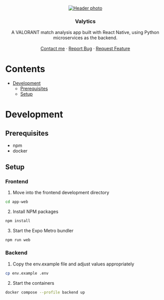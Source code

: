 <br />
<p align="center">
  <a href="https://github.com/Obliie/Valytics">
    <img src="https://images.contentstack.io/v3/assets/bltb6530b271fddd0b1/blt79971d6ef53d8a5f/5e8cdeaa07387e0c9bfff0c5/IMAGE_4.jpg" alt="Header photo" >
  </a>

  <h3 align="center">Valytics</h3>

  <p align="center">
    A VALORANT match analysis app built with React Native, using Python microservices as the backend.
    <br />
    <br />
    <a href="https://twitter.com/Obliie">Contact me</a>
    ·
    <a href="https://github.com/Obliie/Valytics/issues">Report Bug</a>
    ·
    <a href="https://github.com/Obliie/Valytics/issues">Request Feature</a>
  </p>
</p>


# Contents
* [Development](#development)
  * [Prerequisites](#prerequisites)
  * [Setup](#setup)


# Development

## Prerequisites
* npm
* docker

## Setup
### Frontend
1. Move into the frontend development directory
```sh
cd app-web
```
2. Install NPM packages
```sh
npm install
```
3. Start the Expo Metro bundler
```sh
npm run web
```
### Backend
1. Copy the env.example file and adjust values appropriately
```sh
cp env.example .env
```
2. Start the containers
```sh
docker compose --profile backend up
```